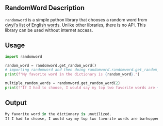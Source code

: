 ## RandomWord Description
`randomword` is a simple python library that chooses a random word from [dwyl's list of English words](https://github.com/dwyl/english-words).
Unlike other libraries, there is no API. This library can be used without internet access.

## Usage
```python
import randomword

random_word = randomword.get_random_word()
# importing randomword and then doing randomword.randomword.get_random_word() is also applicable.
print(f"My favorite word in the dictionary is {random_word}.")

multiple_random_words = randomword.get_random_word(2)
print(f"If I had to choose, I would say my top two favorite words are {multiple_random_words[0]} and {multiple_random_words[1]}.")
```
## Output
```python
My favorite word in the dictionary is unutilized.
If I had to choose, I would say my top two favorite words are barhopped and passionful.
```
